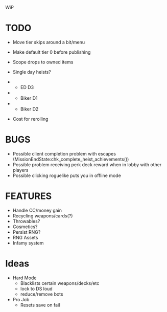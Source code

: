 WiP

# TODO

- Move tier skips around a bit/menu
- Make default tier 0 before publishing
- Scope drops to owned items
- Single day heists?
- - ED D3
- - Biker D1
- - Biker D2

- Cost for rerolling

# BUGS

- Possible client completion problem with escapes (MissionEndState:chk_complete_heist_achievements())
- Possible problem receiving perk deck reward when in lobby with other players
- Possible clicking roguelike puts you in offline mode

# FEATURES

- Handle CC/money gain
- Recycling weapons/cards(?)
- Throwables?
- Cosmetics?
- Persist RNG?
- RNG Assets
- Infamy system

# Ideas

- Hard Mode
  - Blacklists certain weapons/decks/etc
  - lock to DS loud
  - reduce/remove bots
- Pro Job
  - Resets save on fail
